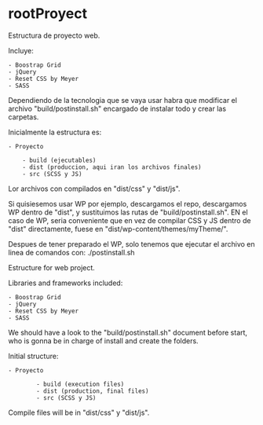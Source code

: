 # rootProyect

Estructura de proyecto web.

Incluye:

	- Boostrap Grid
	- jQuery
	- Reset CSS by Meyer
	- SASS

Dependiendo de la tecnologia que se vaya usar habra que modificar el archivo "build/postinstall.sh" encargado de instalar todo y crear las carpetas.

Inicialmente la estructura es: 


	- Proyecto 

		- build (ejecutables)
		- dist (produccion, aqui iran los archivos finales)
		- src (SCSS y JS)

Lor archivos con compilados en "dist/css" y "dist/js".

Si quisiesemos usar WP por ejemplo, descargamos el repo, descargamos WP dentro de "dist", y sustituimos las rutas de "build/postinstall.sh". EN el caso de WP, seria conveniente que en vez de compilar CSS y JS dentro de "dist" directamente, fuese en "dist/wp-content/themes/myTheme/".


Despues de tener preparado el WP, solo tenemos que ejecutar el archivo en linea de comandos con: ./postinstall.sh






Estructure for web project.

Libraries and frameworks included:

	- Boostrap Grid
	- jQuery
	- Reset CSS by Meyer
	- SASS

We should have a look to the "build/postinstall.sh" document before start, who is gonna be in charge of install and create the folders.

Initial structure:

	- Proyecto 

			- build (execution files)
			- dist (production, final files)
			- src (SCSS y JS)

Compile files will be in "dist/css" y "dist/js".


